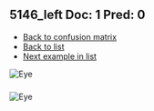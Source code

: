 ## 5146_left Doc: 1 Pred: 0
- [Back to confusion matrix](https://github.com/juliandewit/kaggle_retinopathy/blob/master/matrix.md)
- [Back to list](https://github.com/juliandewit/kaggle_retinopathy/blob/master/lists/10/list.md)
- [Next example in list](https://github.com/juliandewit/kaggle_retinopathy/blob/master/lists/10/51/5177_left.md)

![Eye](https://retinopaty.blob.core.windows.net/size1024/5146_left_1.jpeg)

### 

![Eye]()
